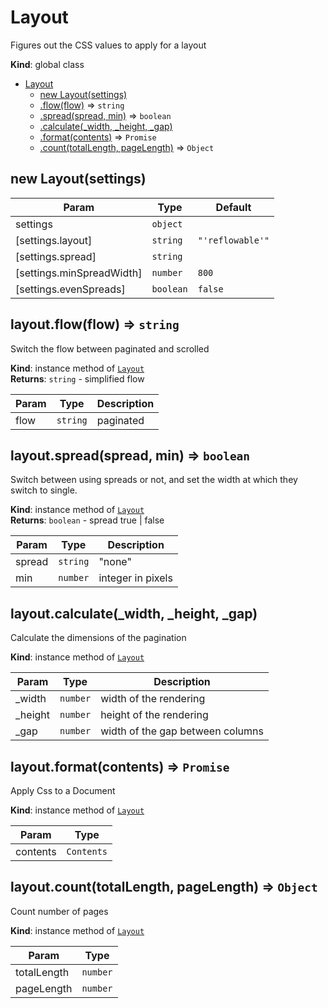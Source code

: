 <a name="Layout"></a>

# Layout
Figures out the CSS values to apply for a layout

**Kind**: global class  

* [Layout](#Layout)
    * [new Layout(settings)](#new_Layout_new)
    * [.flow(flow)](#Layout+flow) ⇒ <code>string</code>
    * [.spread(spread, min)](#Layout+spread) ⇒ <code>boolean</code>
    * [.calculate(_width, _height, _gap)](#Layout+calculate)
    * [.format(contents)](#Layout+format) ⇒ <code>Promise</code>
    * [.count(totalLength, pageLength)](#Layout+count) ⇒ <code>Object</code>

<a name="new_Layout_new"></a>

## new Layout(settings)

| Param | Type | Default |
| --- | --- | --- |
| settings | <code>object</code> |  | 
| [settings.layout] | <code>string</code> | <code>&quot;&#x27;reflowable&#x27;&quot;</code> | 
| [settings.spread] | <code>string</code> |  | 
| [settings.minSpreadWidth] | <code>number</code> | <code>800</code> | 
| [settings.evenSpreads] | <code>boolean</code> | <code>false</code> | 

<a name="Layout+flow"></a>

## layout.flow(flow) ⇒ <code>string</code>
Switch the flow between paginated and scrolled

**Kind**: instance method of [<code>Layout</code>](#Layout)  
**Returns**: <code>string</code> - simplified flow  

| Param | Type | Description |
| --- | --- | --- |
| flow | <code>string</code> | paginated | scrolled |

<a name="Layout+spread"></a>

## layout.spread(spread, min) ⇒ <code>boolean</code>
Switch between using spreads or not, and set the
width at which they switch to single.

**Kind**: instance method of [<code>Layout</code>](#Layout)  
**Returns**: <code>boolean</code> - spread true | false  

| Param | Type | Description |
| --- | --- | --- |
| spread | <code>string</code> | "none" | "always" | "auto" |
| min | <code>number</code> | integer in pixels |

<a name="Layout+calculate"></a>

## layout.calculate(_width, _height, _gap)
Calculate the dimensions of the pagination

**Kind**: instance method of [<code>Layout</code>](#Layout)  

| Param | Type | Description |
| --- | --- | --- |
| _width | <code>number</code> | width of the rendering |
| _height | <code>number</code> | height of the rendering |
| _gap | <code>number</code> | width of the gap between columns |

<a name="Layout+format"></a>

## layout.format(contents) ⇒ <code>Promise</code>
Apply Css to a Document

**Kind**: instance method of [<code>Layout</code>](#Layout)  

| Param | Type |
| --- | --- |
| contents | <code>Contents</code> | 

<a name="Layout+count"></a>

## layout.count(totalLength, pageLength) ⇒ <code>Object</code>
Count number of pages

**Kind**: instance method of [<code>Layout</code>](#Layout)  

| Param | Type |
| --- | --- |
| totalLength | <code>number</code> | 
| pageLength | <code>number</code> | 

